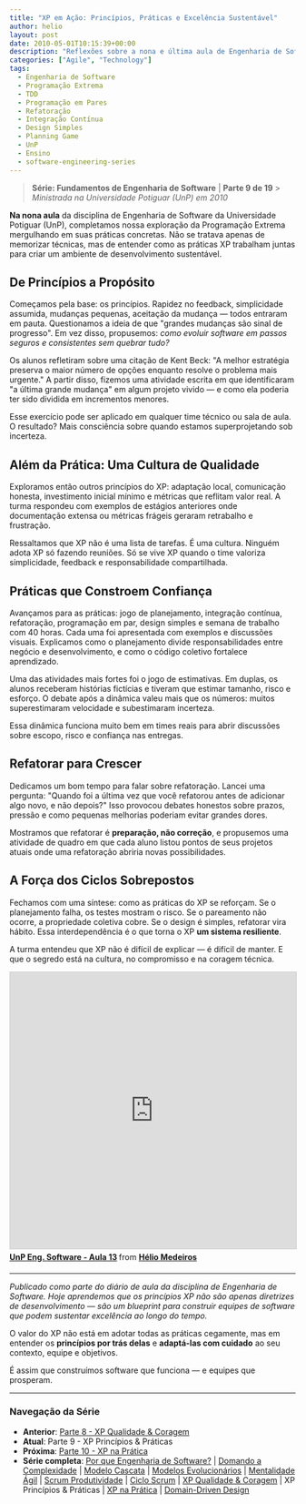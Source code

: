```yaml
---
title: "XP em Ação: Princípios, Práticas e Excelência Sustentável"
author: helio
layout: post
date: 2010-05-01T10:15:39+00:00
description: "Reflexões sobre a nona e última aula de Engenharia de Software, explorando as práticas concretas da Programação Extrema e sua relação com desenvolvimento sustentável de software."
categories: ["Agile", "Technology"]
tags:
  - Engenharia de Software
  - Programação Extrema
  - TDD
  - Programação em Pares
  - Refatoração
  - Integração Contínua
  - Design Simples
  - Planning Game
  - UnP
  - Ensino
  - software-engineering-series
---
```


> **Série: Fundamentos de Engenharia de Software** | **Parte 9 de 19** > _Ministrada na Universidade Potiguar (UnP) em 2010_

**Na nona aula** da disciplina de Engenharia de Software da Universidade Potiguar (UnP), completamos nossa exploração da Programação Extrema mergulhando em suas práticas concretas. Não se tratava apenas de memorizar técnicas, mas de entender como as práticas XP trabalham juntas para criar um ambiente de desenvolvimento sustentável.

## De Princípios a Propósito

Começamos pela base: os princípios. Rapidez no feedback, simplicidade assumida, mudanças pequenas, aceitação da mudança — todos entraram em pauta. Questionamos a ideia de que "grandes mudanças são sinal de progresso". Em vez disso, propusemos: _como evoluir software em passos seguros e consistentes sem quebrar tudo?_

Os alunos refletiram sobre uma citação de Kent Beck: "A melhor estratégia preserva o maior número de opções enquanto resolve o problema mais urgente." A partir disso, fizemos uma atividade escrita em que identificaram "a última grande mudança" em algum projeto vivido — e como ela poderia ter sido dividida em incrementos menores.

Esse exercício pode ser aplicado em qualquer time técnico ou sala de aula. O resultado? Mais consciência sobre quando estamos superprojetando sob incerteza.

## Além da Prática: Uma Cultura de Qualidade

Exploramos então outros princípios do XP: adaptação local, comunicação honesta, investimento inicial mínimo e métricas que reflitam valor real. A turma respondeu com exemplos de estágios anteriores onde documentação extensa ou métricas frágeis geraram retrabalho e frustração.

Ressaltamos que XP não é uma lista de tarefas. É uma cultura. Ninguém adota XP só fazendo reuniões. Só se vive XP quando o time valoriza simplicidade, feedback e responsabilidade compartilhada.

## Práticas que Constroem Confiança

Avançamos para as práticas: jogo de planejamento, integração contínua, refatoração, programação em par, design simples e semana de trabalho com 40 horas. Cada uma foi apresentada com exemplos e discussões visuais. Explicamos como o planejamento divide responsabilidades entre negócio e desenvolvimento, e como o código coletivo fortalece aprendizado.

Uma das atividades mais fortes foi o jogo de estimativas. Em duplas, os alunos receberam histórias fictícias e tiveram que estimar tamanho, risco e esforço. O debate após a dinâmica valeu mais que os números: muitos superestimaram velocidade e subestimaram incerteza.

Essa dinâmica funciona muito bem em times reais para abrir discussões sobre escopo, risco e confiança nas entregas.

## Refatorar para Crescer

Dedicamos um bom tempo para falar sobre refatoração. Lancei uma pergunta: "Quando foi a última vez que você refatorou antes de adicionar algo novo, e não depois?" Isso provocou debates honestos sobre prazos, pressão e como pequenas melhorias poderiam evitar grandes dores.

Mostramos que refatorar é **preparação, não correção**, e propusemos uma atividade de quadro em que cada aluno listou pontos de seus projetos atuais onde uma refatoração abriria novas possibilidades.

## A Força dos Ciclos Sobrepostos

Fechamos com uma síntese: como as práticas do XP se reforçam. Se o planejamento falha, os testes mostram o risco. Se o pareamento não ocorre, a propriedade coletiva cobre. Se o design é simples, refatorar vira hábito. Essa interdependência é o que torna o XP **um sistema resiliente**.

A turma entendeu que XP não é difícil de explicar — é difícil de manter. E que o segredo está na cultura, no compromisso e na coragem técnica.

<div style="margin-bottom: 20px;">
<iframe src="https://www.slideshare.net/slideshow/embed_code/key/yW6YbSqsVxDrw0?startSlide=1" width="597" height="486" frameborder="0" marginwidth="0" marginheight="0" scrolling="no" style="border:1px solid #CCC; border-width:1px; margin-bottom:5px;max-width: 100%;" allowfullscreen></iframe> <div style="margin-bottom:5px"><strong> <a href="https://pt.slideshare.net/slideshow/un-p-aula-13/3687352" title="UnP Eng. Software - Aula 13" target="_blank">UnP Eng. Software - Aula 13</a> </strong> from <strong> <a href="https://www.slideshare.net/heliomedeiros" target="_blank">Hélio Medeiros</a> </strong></div>
</div>

---

_Publicado como parte do diário de aula da disciplina de Engenharia de Software. Hoje aprendemos que os princípios XP não são apenas diretrizes de desenvolvimento — são um blueprint para construir equipes de software que podem sustentar excelência ao longo do tempo._

O valor do XP não está em adotar todas as práticas cegamente, mas em entender os **princípios por trás delas** e **adaptá-las com cuidado** ao seu contexto, equipe e objetivos.

É assim que construímos software que funciona — e equipes que prosperam.

---

### **Navegação da Série**

- **Anterior**: [Parte 8 - XP Qualidade & Coragem](../2010-04-19-xp-quality-courage/)
- **Atual**: Parte 9 - XP Princípios & Práticas
- **Próxima**: [Parte 10 - XP na Prática](../2010-05-08-applying-xp-strategies/)
- **Série completa**: [Por que Engenharia de Software?](../2010-02-24-software-engineering-purpose/) | [Domando a Complexidade](../2010-03-02-complexity-process/) | [Modelo Cascata](../2010-03-10-waterfall-model/) | [Modelos Evolucionários](../2010-03-18-evolutionary-models/) | [Mentalidade Ágil](../2010-03-26-agile-mindset/) | [Scrum Produtividade](../2010-04-03-scrum-productivity/) | [Ciclo Scrum](../2010-04-11-scrum-cycle/) | [XP Qualidade & Coragem](../2010-04-19-xp-quality-courage/) | XP Princípios & Práticas | [XP na Prática](../2010-05-08-applying-xp-strategies/) | [Domain-Driven Design](../2010-05-15-domain-driven-design/)

